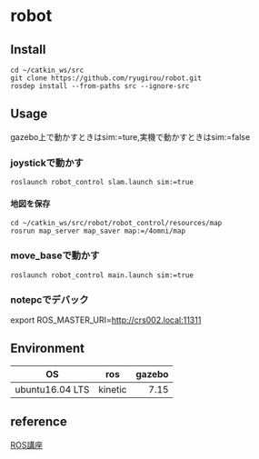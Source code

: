 robot
====
## Install
```
cd ~/catkin_ws/src
git clone https://github.com/ryugirou/robot.git
rosdep install --from-paths src --ignore-src
```
## Usage
gazebo上で動かすときはsim:=ture,実機で動かすときはsim:=false
### joystickで動かす
```
roslaunch robot_control slam.launch sim:=true
```
#### 地図を保存
```
cd ~/catkin_ws/src/robot/robot_control/resources/map
rosrun map_server map_saver map:=/4omni/map
``` 
### move_baseで動かす
```
roslaunch robot_control main.launch sim:=true
```
### notepcでデバック
export ROS_MASTER_URI=http://crs002.local:11311
## Environment
| OS | ros | gazebo |
| ---------- | :--------: | --------: |
| ubuntu16.04 LTS  | kinetic | 7.15 |

## reference
[ROS講座](https://qiita.com/srs/items/5f44440afea0eb616b4a)
